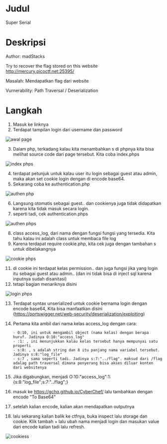 # Judul
Super Serial

# Deskripsi
Author: madStacks

Try to recover the flag stored on this website http://mercury.picoctf.net:25395/

Masalah: Mendapatkan flag dari website

Vurnerability: Path Traversal / Deserialization 

# Langkah
1. Masuk ke linknya
2. Terdapat tampilan login dari username dan password

![awal page](https://github.com/user-attachments/assets/bc050396-ee5d-4ad6-9103-24782045cf59)

3. Dalam php, terkadang kalau kita menambahkan s di phpnya kita bisa melihat source code dari page tersebut. Kita coba index.phps

![index phps](https://github.com/user-attachments/assets/4313a538-8ab0-4c9f-9a18-d0ab38ac101d)

4. terdapat petunjuk untuk kalau user itu login sebagai guest atau admin, maka akan set cookie login dengan di encode base64.
5. Sekarang coba ke authentication.php

![authen php](https://github.com/user-attachments/assets/192f59de-d32d-402c-acae-64fb5d25a2aa)

6. Langsung otomatis sebagai guest.. dan cookienya juga tidak didapatkan karena kita tidak masuk secara login.
7. seperti tadi, cek authentication.phps

![authen phps](https://github.com/user-attachments/assets/209531a8-83b9-4dbf-96af-8f19aab5aac6)

8. class access_log, dari nama dengan fungsi fungsi yang tersedia. Kita tahu kalau ini adalah class untuk membaca file log
10. Karena terdapat require cookie.php, kita cek juga dengan tambahan s untuk dibelakangnya

![cookie phps](https://github.com/user-attachments/assets/c72e6e02-5643-466c-a12a-15017f043137)

11. di cookie ini terdapat kelas permission.. dan juga fungsi jika yang login itu sebagai guest atau admin.. (dan ini tidak bisa di inject sql karena inputnya sudah disanitasi)
12. tetapi bagian menariknya disini

![login phps](https://github.com/user-attachments/assets/aaa50048-489c-42ac-8aa5-ea5565589eda)

13. Terdapat syntax unserialized untuk cookie bernama login dengan encode base64, Kita bisa manfaatkan disini (https://portswigger.net/web-security/deserialization/exploiting)

14. Pertama kita ambil dari nama kelas access_log dengan cara:

        - O:10, ini untuk mengambil object (nama kelas) dengan berapa huruf. Jadinya O:10:"access_log"
        - :1: , ini menunjukkan kalau kelas tersebut hanya mempunyai satu properti
        - s:8: , s adalah string dan 8 itu panjang nama variabel tersebut. Jadinya s:8:"log_file"
        - s:7 , sama seperti tadi. Jadinya s:7:"../flag". maksud dari /flag adalag path traversal dimana penyerang bisa akses diluar konten dari websitenya
16. Jika digabungkan, menjadi O:10:"access_log":1:{s:8:"log_file";s:7:"../flag";}
17. masuk ke https://gchq.github.io/CyberChef/ lalu tambahkan dengan encode "To Base64"
18. setelah kalian encode, kalian akan mendapatkan outputnya
19. lalu sekarang kalian balik ke ctfnya, buka inspect lalu storage dan cookie. Klik tambah + lalu ubah nama menjadi login dan masukan value dari encode kalian tadi lalu refresh.

![cookiess](https://github.com/user-attachments/assets/2881f32c-bb24-4833-acf6-92edd706a008)






